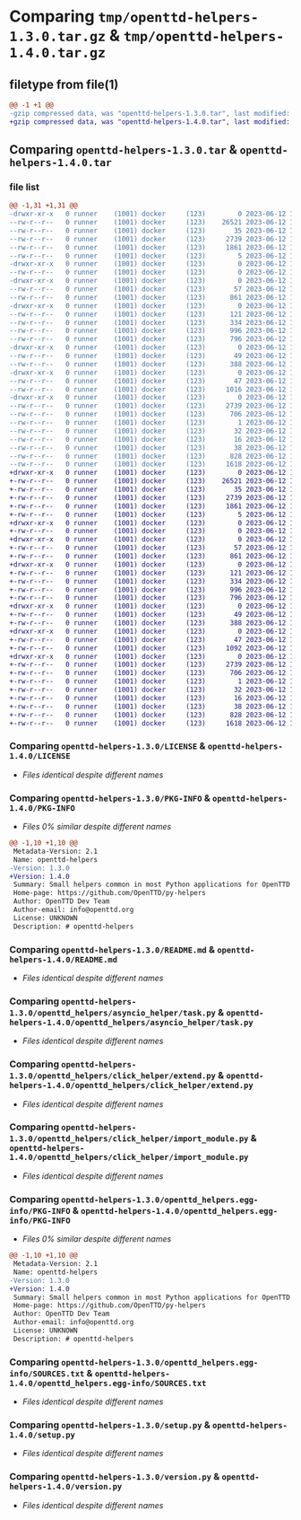 # Comparing `tmp/openttd-helpers-1.3.0.tar.gz` & `tmp/openttd-helpers-1.4.0.tar.gz`

## filetype from file(1)

```diff
@@ -1 +1 @@
-gzip compressed data, was "openttd-helpers-1.3.0.tar", last modified: Mon Jun 12 12:33:19 2023, max compression
+gzip compressed data, was "openttd-helpers-1.4.0.tar", last modified: Mon Jun 12 13:18:11 2023, max compression
```

## Comparing `openttd-helpers-1.3.0.tar` & `openttd-helpers-1.4.0.tar`

### file list

```diff
@@ -1,31 +1,31 @@
-drwxr-xr-x   0 runner    (1001) docker     (123)        0 2023-06-12 12:33:19.631637 openttd-helpers-1.3.0/
--rw-r--r--   0 runner    (1001) docker     (123)    26521 2023-06-12 12:33:08.000000 openttd-helpers-1.3.0/LICENSE
--rw-r--r--   0 runner    (1001) docker     (123)       35 2023-06-12 12:33:08.000000 openttd-helpers-1.3.0/MANIFEST.in
--rw-r--r--   0 runner    (1001) docker     (123)     2739 2023-06-12 12:33:19.631637 openttd-helpers-1.3.0/PKG-INFO
--rw-r--r--   0 runner    (1001) docker     (123)     1861 2023-06-12 12:33:08.000000 openttd-helpers-1.3.0/README.md
--rw-r--r--   0 runner    (1001) docker     (123)        5 2023-06-12 12:33:19.000000 openttd-helpers-1.3.0/VERSION
-drwxr-xr-x   0 runner    (1001) docker     (123)        0 2023-06-12 12:33:19.627637 openttd-helpers-1.3.0/openttd_helpers/
--rw-r--r--   0 runner    (1001) docker     (123)        0 2023-06-12 12:33:08.000000 openttd-helpers-1.3.0/openttd_helpers/__init__.py
-drwxr-xr-x   0 runner    (1001) docker     (123)        0 2023-06-12 12:33:19.627637 openttd-helpers-1.3.0/openttd_helpers/asyncio_helper/
--rw-r--r--   0 runner    (1001) docker     (123)       57 2023-06-12 12:33:08.000000 openttd-helpers-1.3.0/openttd_helpers/asyncio_helper/__init__.py
--rw-r--r--   0 runner    (1001) docker     (123)      861 2023-06-12 12:33:08.000000 openttd-helpers-1.3.0/openttd_helpers/asyncio_helper/task.py
-drwxr-xr-x   0 runner    (1001) docker     (123)        0 2023-06-12 12:33:19.631637 openttd-helpers-1.3.0/openttd_helpers/click_helper/
--rw-r--r--   0 runner    (1001) docker     (123)      121 2023-06-12 12:33:08.000000 openttd-helpers-1.3.0/openttd_helpers/click_helper/__init__.py
--rw-r--r--   0 runner    (1001) docker     (123)      334 2023-06-12 12:33:08.000000 openttd-helpers-1.3.0/openttd_helpers/click_helper/command.py
--rw-r--r--   0 runner    (1001) docker     (123)      996 2023-06-12 12:33:08.000000 openttd-helpers-1.3.0/openttd_helpers/click_helper/extend.py
--rw-r--r--   0 runner    (1001) docker     (123)      796 2023-06-12 12:33:08.000000 openttd-helpers-1.3.0/openttd_helpers/click_helper/import_module.py
-drwxr-xr-x   0 runner    (1001) docker     (123)        0 2023-06-12 12:33:19.631637 openttd-helpers-1.3.0/openttd_helpers/logging_helper/
--rw-r--r--   0 runner    (1001) docker     (123)       49 2023-06-12 12:33:08.000000 openttd-helpers-1.3.0/openttd_helpers/logging_helper/__init__.py
--rw-r--r--   0 runner    (1001) docker     (123)      388 2023-06-12 12:33:08.000000 openttd-helpers-1.3.0/openttd_helpers/logging_helper/click_logging.py
-drwxr-xr-x   0 runner    (1001) docker     (123)        0 2023-06-12 12:33:19.631637 openttd-helpers-1.3.0/openttd_helpers/sentry_helper/
--rw-r--r--   0 runner    (1001) docker     (123)       47 2023-06-12 12:33:08.000000 openttd-helpers-1.3.0/openttd_helpers/sentry_helper/__init__.py
--rw-r--r--   0 runner    (1001) docker     (123)     1016 2023-06-12 12:33:08.000000 openttd-helpers-1.3.0/openttd_helpers/sentry_helper/click_sentry.py
-drwxr-xr-x   0 runner    (1001) docker     (123)        0 2023-06-12 12:33:19.627637 openttd-helpers-1.3.0/openttd_helpers.egg-info/
--rw-r--r--   0 runner    (1001) docker     (123)     2739 2023-06-12 12:33:19.000000 openttd-helpers-1.3.0/openttd_helpers.egg-info/PKG-INFO
--rw-r--r--   0 runner    (1001) docker     (123)      706 2023-06-12 12:33:19.000000 openttd-helpers-1.3.0/openttd_helpers.egg-info/SOURCES.txt
--rw-r--r--   0 runner    (1001) docker     (123)        1 2023-06-12 12:33:19.000000 openttd-helpers-1.3.0/openttd_helpers.egg-info/dependency_links.txt
--rw-r--r--   0 runner    (1001) docker     (123)       32 2023-06-12 12:33:19.000000 openttd-helpers-1.3.0/openttd_helpers.egg-info/requires.txt
--rw-r--r--   0 runner    (1001) docker     (123)       16 2023-06-12 12:33:19.000000 openttd-helpers-1.3.0/openttd_helpers.egg-info/top_level.txt
--rw-r--r--   0 runner    (1001) docker     (123)       38 2023-06-12 12:33:19.631637 openttd-helpers-1.3.0/setup.cfg
--rw-r--r--   0 runner    (1001) docker     (123)      828 2023-06-12 12:33:08.000000 openttd-helpers-1.3.0/setup.py
--rw-r--r--   0 runner    (1001) docker     (123)     1618 2023-06-12 12:33:08.000000 openttd-helpers-1.3.0/version.py
+drwxr-xr-x   0 runner    (1001) docker     (123)        0 2023-06-12 13:18:11.650767 openttd-helpers-1.4.0/
+-rw-r--r--   0 runner    (1001) docker     (123)    26521 2023-06-12 13:18:01.000000 openttd-helpers-1.4.0/LICENSE
+-rw-r--r--   0 runner    (1001) docker     (123)       35 2023-06-12 13:18:01.000000 openttd-helpers-1.4.0/MANIFEST.in
+-rw-r--r--   0 runner    (1001) docker     (123)     2739 2023-06-12 13:18:11.650767 openttd-helpers-1.4.0/PKG-INFO
+-rw-r--r--   0 runner    (1001) docker     (123)     1861 2023-06-12 13:18:01.000000 openttd-helpers-1.4.0/README.md
+-rw-r--r--   0 runner    (1001) docker     (123)        5 2023-06-12 13:18:11.000000 openttd-helpers-1.4.0/VERSION
+drwxr-xr-x   0 runner    (1001) docker     (123)        0 2023-06-12 13:18:11.650767 openttd-helpers-1.4.0/openttd_helpers/
+-rw-r--r--   0 runner    (1001) docker     (123)        0 2023-06-12 13:18:01.000000 openttd-helpers-1.4.0/openttd_helpers/__init__.py
+drwxr-xr-x   0 runner    (1001) docker     (123)        0 2023-06-12 13:18:11.650767 openttd-helpers-1.4.0/openttd_helpers/asyncio_helper/
+-rw-r--r--   0 runner    (1001) docker     (123)       57 2023-06-12 13:18:01.000000 openttd-helpers-1.4.0/openttd_helpers/asyncio_helper/__init__.py
+-rw-r--r--   0 runner    (1001) docker     (123)      861 2023-06-12 13:18:01.000000 openttd-helpers-1.4.0/openttd_helpers/asyncio_helper/task.py
+drwxr-xr-x   0 runner    (1001) docker     (123)        0 2023-06-12 13:18:11.650767 openttd-helpers-1.4.0/openttd_helpers/click_helper/
+-rw-r--r--   0 runner    (1001) docker     (123)      121 2023-06-12 13:18:01.000000 openttd-helpers-1.4.0/openttd_helpers/click_helper/__init__.py
+-rw-r--r--   0 runner    (1001) docker     (123)      334 2023-06-12 13:18:01.000000 openttd-helpers-1.4.0/openttd_helpers/click_helper/command.py
+-rw-r--r--   0 runner    (1001) docker     (123)      996 2023-06-12 13:18:01.000000 openttd-helpers-1.4.0/openttd_helpers/click_helper/extend.py
+-rw-r--r--   0 runner    (1001) docker     (123)      796 2023-06-12 13:18:01.000000 openttd-helpers-1.4.0/openttd_helpers/click_helper/import_module.py
+drwxr-xr-x   0 runner    (1001) docker     (123)        0 2023-06-12 13:18:11.650767 openttd-helpers-1.4.0/openttd_helpers/logging_helper/
+-rw-r--r--   0 runner    (1001) docker     (123)       49 2023-06-12 13:18:01.000000 openttd-helpers-1.4.0/openttd_helpers/logging_helper/__init__.py
+-rw-r--r--   0 runner    (1001) docker     (123)      388 2023-06-12 13:18:01.000000 openttd-helpers-1.4.0/openttd_helpers/logging_helper/click_logging.py
+drwxr-xr-x   0 runner    (1001) docker     (123)        0 2023-06-12 13:18:11.650767 openttd-helpers-1.4.0/openttd_helpers/sentry_helper/
+-rw-r--r--   0 runner    (1001) docker     (123)       47 2023-06-12 13:18:01.000000 openttd-helpers-1.4.0/openttd_helpers/sentry_helper/__init__.py
+-rw-r--r--   0 runner    (1001) docker     (123)     1092 2023-06-12 13:18:01.000000 openttd-helpers-1.4.0/openttd_helpers/sentry_helper/click_sentry.py
+drwxr-xr-x   0 runner    (1001) docker     (123)        0 2023-06-12 13:18:11.650767 openttd-helpers-1.4.0/openttd_helpers.egg-info/
+-rw-r--r--   0 runner    (1001) docker     (123)     2739 2023-06-12 13:18:11.000000 openttd-helpers-1.4.0/openttd_helpers.egg-info/PKG-INFO
+-rw-r--r--   0 runner    (1001) docker     (123)      706 2023-06-12 13:18:11.000000 openttd-helpers-1.4.0/openttd_helpers.egg-info/SOURCES.txt
+-rw-r--r--   0 runner    (1001) docker     (123)        1 2023-06-12 13:18:11.000000 openttd-helpers-1.4.0/openttd_helpers.egg-info/dependency_links.txt
+-rw-r--r--   0 runner    (1001) docker     (123)       32 2023-06-12 13:18:11.000000 openttd-helpers-1.4.0/openttd_helpers.egg-info/requires.txt
+-rw-r--r--   0 runner    (1001) docker     (123)       16 2023-06-12 13:18:11.000000 openttd-helpers-1.4.0/openttd_helpers.egg-info/top_level.txt
+-rw-r--r--   0 runner    (1001) docker     (123)       38 2023-06-12 13:18:11.654767 openttd-helpers-1.4.0/setup.cfg
+-rw-r--r--   0 runner    (1001) docker     (123)      828 2023-06-12 13:18:01.000000 openttd-helpers-1.4.0/setup.py
+-rw-r--r--   0 runner    (1001) docker     (123)     1618 2023-06-12 13:18:01.000000 openttd-helpers-1.4.0/version.py
```

### Comparing `openttd-helpers-1.3.0/LICENSE` & `openttd-helpers-1.4.0/LICENSE`

 * *Files identical despite different names*

### Comparing `openttd-helpers-1.3.0/PKG-INFO` & `openttd-helpers-1.4.0/PKG-INFO`

 * *Files 0% similar despite different names*

```diff
@@ -1,10 +1,10 @@
 Metadata-Version: 2.1
 Name: openttd-helpers
-Version: 1.3.0
+Version: 1.4.0
 Summary: Small helpers common in most Python applications for OpenTTD
 Home-page: https://github.com/OpenTTD/py-helpers
 Author: OpenTTD Dev Team
 Author-email: info@openttd.org
 License: UNKNOWN
 Description: # openttd-helpers
```

### Comparing `openttd-helpers-1.3.0/README.md` & `openttd-helpers-1.4.0/README.md`

 * *Files identical despite different names*

### Comparing `openttd-helpers-1.3.0/openttd_helpers/asyncio_helper/task.py` & `openttd-helpers-1.4.0/openttd_helpers/asyncio_helper/task.py`

 * *Files identical despite different names*

### Comparing `openttd-helpers-1.3.0/openttd_helpers/click_helper/extend.py` & `openttd-helpers-1.4.0/openttd_helpers/click_helper/extend.py`

 * *Files identical despite different names*

### Comparing `openttd-helpers-1.3.0/openttd_helpers/click_helper/import_module.py` & `openttd-helpers-1.4.0/openttd_helpers/click_helper/import_module.py`

 * *Files identical despite different names*

### Comparing `openttd-helpers-1.3.0/openttd_helpers.egg-info/PKG-INFO` & `openttd-helpers-1.4.0/openttd_helpers.egg-info/PKG-INFO`

 * *Files 0% similar despite different names*

```diff
@@ -1,10 +1,10 @@
 Metadata-Version: 2.1
 Name: openttd-helpers
-Version: 1.3.0
+Version: 1.4.0
 Summary: Small helpers common in most Python applications for OpenTTD
 Home-page: https://github.com/OpenTTD/py-helpers
 Author: OpenTTD Dev Team
 Author-email: info@openttd.org
 License: UNKNOWN
 Description: # openttd-helpers
```

### Comparing `openttd-helpers-1.3.0/openttd_helpers.egg-info/SOURCES.txt` & `openttd-helpers-1.4.0/openttd_helpers.egg-info/SOURCES.txt`

 * *Files identical despite different names*

### Comparing `openttd-helpers-1.3.0/setup.py` & `openttd-helpers-1.4.0/setup.py`

 * *Files identical despite different names*

### Comparing `openttd-helpers-1.3.0/version.py` & `openttd-helpers-1.4.0/version.py`

 * *Files identical despite different names*

